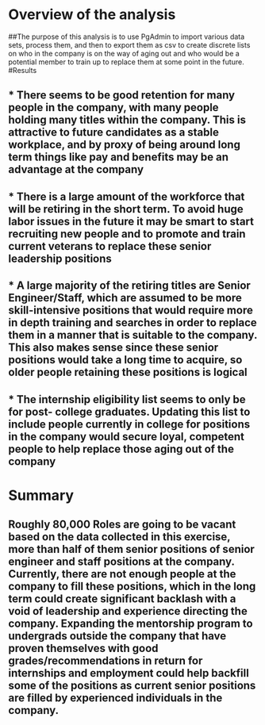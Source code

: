 # Overview of the analysis
##The purpose of this analysis is to use PgAdmin to import various data sets, process them, and then to export them as csv to create discrete lists on who in the company is on the way of aging out and who would be a potential member to train up to replace them at some point in the future.
#Results
## * There seems to be good retention for many people in the company, with many people holding many titles within the company. This is attractive to future candidates as a stable workplace, and by proxy of being around long term things like pay and benefits may be an advantage at the company
## * There is a large amount of the workforce that will be retiring in the short term. To avoid huge labor issues in the future it may be smart to start recruiting new people and to promote and train current veterans to replace these senior leadership positions
## * A large majority of the retiring titles are Senior Engineer/Staff, which are assumed to be more skill-intensive positions that would require more in depth training and searches in order to replace them in a manner that is suitable to the company. This also makes sense since these senior positions would take a long time to acquire, so older people retaining these positions is logical
## * The internship eligibility list seems to only be for post- college graduates. Updating this list to include people currently in college for positions in the company would secure loyal, competent people to help replace those aging out of the company
# Summary
## Roughly 80,000 Roles are going to be vacant based on the data collected in this exercise, more than half of them senior positions of senior engineer and staff positions at the company. Currently, there are not enough people at the company to fill these positions, which in the long term could create significant backlash with a void of leadership and experience directing the company. Expanding the mentorship program to undergrads outside the company that have proven themselves with good grades/recommendations in return for internships and employment could help backfill some of the positions as current senior positions are filled by experienced individuals in the company.

